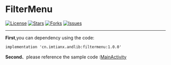 # FilterMenu

[![License](https://img.shields.io/github/license/imtianx/FilterMenu.svg)](https://github.com/imtianx/FilterMenu/blob/master/LICENSE) 
[![Stars](https://img.shields.io/github/stars/imtianx/FilterMenu.svg)](https://github.com/imtianx/FilterMenu/stargazers) 
[![Forks](https://img.shields.io/github/forks/imtianx/FilterMenu.svg)](https://github.com/imtianx/FilterMenu/network) 
[![Issues](https://img.shields.io/github/issues/imtianx/FilterMenu.svg)](https://github.com/imtianx/FilterMenu/issues) 

---

**First**,you can dependency using the code:

```
implementation 'cn.imtianx.andlib:filtermenu:1.0.0'
```

**Second**、please reference the sample code :[MainActivity](https://github.com/imtianx/FilterMenu/blob/master/app/src/main/java/cn/imtianx/filtermenu/MainActivity.kt)
